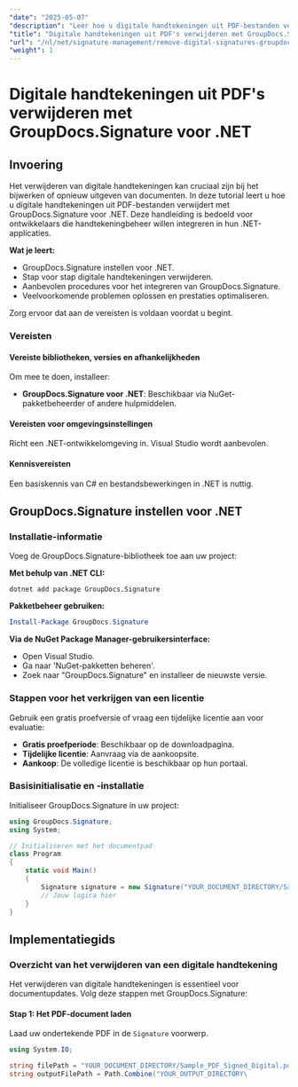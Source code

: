 ```yaml
---
"date": "2025-05-07"
"description": "Leer hoe u digitale handtekeningen uit PDF-bestanden verwijdert met GroupDocs.Signature voor .NET. Deze handleiding behandelt de installatie, implementatie en aanbevolen procedures."
"title": "Digitale handtekeningen uit PDF's verwijderen met GroupDocs.Signature voor .NET"
"url": "/nl/net/signature-management/remove-digital-signatures-groupdocs-signature-net/"
"weight": 1
---
```


# Digitale handtekeningen uit PDF's verwijderen met GroupDocs.Signature voor .NET

## Invoering

Het verwijderen van digitale handtekeningen kan cruciaal zijn bij het bijwerken of opnieuw uitgeven van documenten. In deze tutorial leert u hoe u digitale handtekeningen uit PDF-bestanden verwijdert met GroupDocs.Signature voor .NET. Deze handleiding is bedoeld voor ontwikkelaars die handtekeningbeheer willen integreren in hun .NET-applicaties.

**Wat je leert:**
- GroupDocs.Signature instellen voor .NET.
- Stap voor stap digitale handtekeningen verwijderen.
- Aanbevolen procedures voor het integreren van GroupDocs.Signature.
- Veelvoorkomende problemen oplossen en prestaties optimaliseren.

Zorg ervoor dat aan de vereisten is voldaan voordat u begint.

### Vereisten

#### Vereiste bibliotheken, versies en afhankelijkheden
Om mee te doen, installeer:
- **GroupDocs.Signature voor .NET**: Beschikbaar via NuGet-pakketbeheerder of andere hulpmiddelen.
  

#### Vereisten voor omgevingsinstellingen
Richt een .NET-ontwikkelomgeving in. Visual Studio wordt aanbevolen.

#### Kennisvereisten
Een basiskennis van C# en bestandsbewerkingen in .NET is nuttig.

## GroupDocs.Signature instellen voor .NET

### Installatie-informatie

Voeg de GroupDocs.Signature-bibliotheek toe aan uw project:

**Met behulp van .NET CLI:**
```shell
dotnet add package GroupDocs.Signature
```

**Pakketbeheer gebruiken:**
```powershell
Install-Package GroupDocs.Signature
```

**Via de NuGet Package Manager-gebruikersinterface:**
- Open Visual Studio.
- Ga naar 'NuGet-pakketten beheren'.
- Zoek naar "GroupDocs.Signature" en installeer de nieuwste versie.

### Stappen voor het verkrijgen van een licentie

Gebruik een gratis proefversie of vraag een tijdelijke licentie aan voor evaluatie:
- **Gratis proefperiode**: Beschikbaar op de downloadpagina.
- **Tijdelijke licentie**: Aanvraag via de aankoopsite.
- **Aankoop**: De volledige licentie is beschikbaar op hun portaal.

### Basisinitialisatie en -installatie

Initialiseer GroupDocs.Signature in uw project:

```csharp
using GroupDocs.Signature;
using System;

// Initialiseren met het documentpad
class Program
{
    static void Main()
    {
        Signature signature = new Signature("YOUR_DOCUMENT_DIRECTORY/Sample_PDF_Signed_Digital.pdf");
        // Jouw logica hier
    }
}
```

## Implementatiegids

### Overzicht van het verwijderen van een digitale handtekening

Het verwijderen van digitale handtekeningen is essentieel voor documentupdates. Volg deze stappen met GroupDocs.Signature:

#### Stap 1: Het PDF-document laden

Laad uw ondertekende PDF in de `Signature` voorwerp.

```csharp
using System.IO;

string filePath = "YOUR_DOCUMENT_DIRECTORY/Sample_PDF_Signed_Digital.pdf";
string outputFilePath = Path.Combine("YOUR_OUTPUT_DIRECTORY\